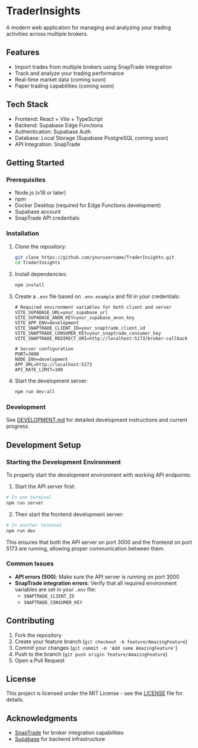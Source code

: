 # TraderInsights

A modern web application for managing and analyzing your trading activities across multiple brokers.

## Features

- Import trades from multiple brokers using SnapTrade integration
- Track and analyze your trading performance
- Real-time market data (coming soon)
- Paper trading capabilities (coming soon)

## Tech Stack

- Frontend: React + Vite + TypeScript
- Backend: Supabase Edge Functions
- Authentication: Supabase Auth
- Database: Local Storage (Supabase PostgreSQL coming soon)
- API Integration: SnapTrade

## Getting Started

### Prerequisites

- Node.js (v18 or later)
- npm
- Docker Desktop (required for Edge Functions development)
- Supabase account
- SnapTrade API credentials

### Installation

1. Clone the repository:
   ```bash
   git clone https://github.com/yourusername/TraderInsights.git
   cd TraderInsights
   ```

2. Install dependencies:
   ```bash
   npm install
   ```

3. Create a `.env` file based on `.env.example` and fill in your credentials:
   ```env
   # Required environment variables for both client and server
   VITE_SUPABASE_URL=your_supabase_url
   VITE_SUPABASE_ANON_KEY=your_supabase_anon_key
   VITE_APP_ENV=development
   VITE_SNAPTRADE_CLIENT_ID=your_snaptrade_client_id
   VITE_SNAPTRADE_CONSUMER_KEY=your_snaptrade_consumer_key
   VITE_SNAPTRADE_REDIRECT_URI=http://localhost:5173/broker-callback
   
   # Server configuration
   PORT=3000
   NODE_ENV=development
   APP_URL=http://localhost:5173
   API_RATE_LIMIT=100
   ```

4. Start the development server:
   ```bash
   npm run dev:all
   ```

### Development

See [DEVELOPMENT.md](DEVELOPMENT.md) for detailed development instructions and current progress.

## Development Setup

### Starting the Development Environment

To properly start the development environment with working API endpoints:

1. Start the API server first:
```bash
# In one terminal
npm run server
```

2. Then start the frontend development server:
```bash
# In another terminal
npm run dev
```

This ensures that both the API server on port 3000 and the frontend on port 5173 are running, allowing proper communication between them.

### Common Issues

- **API errors (500)**: Make sure the API server is running on port 3000
- **SnapTrade integration errors**: Verify that all required environment variables are set in your `.env` file:
  - `SNAPTRADE_CLIENT_ID`
  - `SNAPTRADE_CONSUMER_KEY`

## Contributing

1. Fork the repository
2. Create your feature branch (`git checkout -b feature/AmazingFeature`)
3. Commit your changes (`git commit -m 'Add some AmazingFeature'`)
4. Push to the branch (`git push origin feature/AmazingFeature`)
5. Open a Pull Request

## License

This project is licensed under the MIT License - see the [LICENSE](LICENSE) file for details.

## Acknowledgments

- [SnapTrade](https://snaptrade.com/) for broker integration capabilities
- [Supabase](https://supabase.com/) for backend infrastructure 